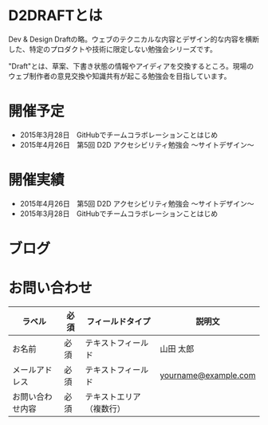 # D2DRAFTとは

Dev & Design Draftの略。ウェブのテクニカルな内容とデザイン的な内容を横断した、特定のプロダクトや技術に限定しない勉強会シリーズです。

"Draft"とは、草案、下書き状態の情報やアイディアを交換するところ。現場のウェブ制作者の意見交換や知識共有が起こる勉強会を目指しています。

# 開催予定

* 2015年3月28日　GitHubでチームコラボレーションことはじめ
* 2015年4月26日　第5回 D2D アクセシビリティ勉強会 ～サイトデザイン～

# 開催実績

* 2015年4月26日　第5回 D2D アクセシビリティ勉強会 ～サイトデザイン～
* 2015年3月28日　GitHubでチームコラボレーションことはじめ

# ブログ

# お問い合わせ

| ラベル | 必須 | フィールドタイプ | 説明文 |
| ---- | ---- | ---- | ---- |
| お名前 | 必須 | テキストフィールド | 山田 太郎 |
| メールアドレス | 必須 | テキストフィールド | yourname@example.com |
| お問い合わせ内容 | 必須 | テキストエリア（複数行） | |
